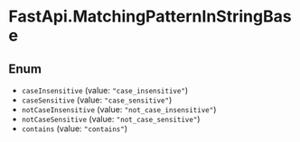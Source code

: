 # FastApi.MatchingPatternInStringBase

## Enum

* `caseInsensitive` (value: `"case_insensitive"`)
* `caseSensitive` (value: `"case_sensitive"`)
* `notCaseInsensitive` (value: `"not_case_insensitive"`)
* `notCaseSensitive` (value: `"not_case_sensitive"`)
* `contains` (value: `"contains"`)
